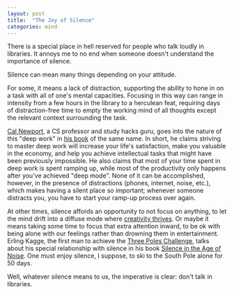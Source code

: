 ```yaml
---
layout: post
title:  "The Joy of Silence"
categories: mind
---
```

There is a special place in hell reserved for people who talk loudly in libraries. It annoys me to no end when someone doesn't understand the importance of silence. 

Silence can mean many things depending on your attitude. 

For some, it means a lack of distraction, supporting the ability to hone in on a task with all of one's mental capacities. Focusing in this way can range in intensity from a few hours in the library to a herculean feat, requiring days of distraction-free time to empty the working mind of all thoughts except the relevant context surrounding the task.

[Cal Newport](http://calnewport.com/blog/), a CS professor and study hacks guru, goes into the nature of this "deep work" in [his book](http://calnewport.com/books/deep-work/) of the same name. In short, he claims striving to master deep work will increase your life's satisfaction, make you valuable in the economy, and help you achieve intellectual tasks that might have been previously impossible. He also claims that most of your time spent in deep work is spent ramping up, while most of the productivity only happens after you've achieved "deep mode". None of it can be accomplished, however, in the presence of distractions (phones, internet, noise, etc.), which makes having a silent place so important; whenever someone distracts you, you have to start your ramp-up process over again.

At other times, silence affords an opportunity to not focus on anything, to let the mind drift into a diffuse mode where [creativity thrives](https://www.coursera.org/learn/learning-how-to-learn). Or maybe it means taking some time to focus that extra attention inward, to be ok with being alone with our feelings rather than drowning them in entertainment. Erling Kagge, the first man to achieve the [Three Poles Challenge](https://en.wikipedia.org/wiki/Three_Poles_Challenge), talks about his special relationship with silence in his book [Silence in the Age of Noise](https://www.amazon.com/Silence-Age-Noise-Erling-Kagge/dp/1524733237). One must enjoy silence, I suppose, to ski to the South Pole alone for 50 days.

Well, whatever silence means to us, the imperative is clear: don't talk in libraries.
